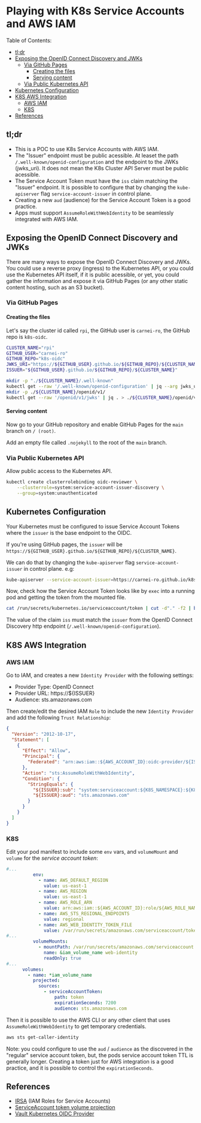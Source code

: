 # Playing with K8s Service Accounts and AWS IAM

Table of Contents:

- [tl;dr](#tldr)
- [Exposing the OpenID Connect Discovery and JWKs](#exposing-the-openid-connect-discovery-and-jwks)
  - [Via GitHub Pages](#via-github-pages)
    - [Creating the files](#creating-the-files)
    - [Serving content](#serving-content)
  - [Via Public Kubernetes API](#via-public-kubernetes-api)
- [Kubernetes Configuration](#kubernetes-configuration)
- [K8S AWS Integration](#k8s-aws-integration)
  - [AWS IAM](#aws-iam)
  - [K8S](#k8s)
- [References](#references)

## tl;dr

- This is a POC to use K8s Service Accounts with AWS IAM.
- The "Issuer" endpoint must be public acessible. At leaset the path `/.well-known/openid-configuration` and the endpoint to the JWKs (jwks_uri). It does not mean the K8s Cluster API Server must be public acessible.
- The Service Account Token must have the `iss` claim matching the "Issuer" endpoint. It is possible to configure that by changing the `kube-apiserver` flag `service-account-issuer` in control plane.
- Creating a new `aud` (audience) for the Service Account Token is a good practice.
- Apps must support `AssumeRoleWithWebIdentity` to be seamlessly integrated with AWS IAM.

## Exposing the OpenID Connect Discovery and JWKs

There are many ways to expose the OpenID Connect Discovery and JWKs. You could use a reverse proxy (ingress) to the Kubernetes API, or you could use the Kubernetes API itself, if it is public acessible, or yet, you could gather the information and expose it via GitHub Pages (or any other static content hosting, such as an S3 bucket).

### Via GitHub Pages

#### Creating the files

Let's say the cluster id called `rpi`, the GitHub user is `carnei-ro`, the GitHub repo is `k8s-oidc`.

```bash
CLUSTER_NAME="rpi"
GITHUB_USER="carnei-ro"
GITHUB_REPO="k8s-oidc"
JWKS_URI="https://${GITHUB_USER}.github.io/${GITHUB_REPO}/${CLUSTER_NAME}/openid/v1/jwks"
ISSUER="${GITHUB_USER}.github.io/${GITHUB_REPO}/${CLUSTER_NAME}"

mkdir -p "./${CLUSTER_NAME}/.well-known"
kubectl get --raw '/.well-known/openid-configuration' | jq --arg jwks_uri "${JWKS_URI}" '.jwks_uri=$jwks_uri' | jq --arg issuer "https://${ISSUER}" '.issuer=$issuer' > ./${CLUSTER_NAME}/.well-known/openid-configuration
mkdir -p ./${CLUSTER_NAME}/openid/v1/
kubectl get --raw '/openid/v1/jwks' | jq . > ./${CLUSTER_NAME}/openid/v1/jwks
```

#### Serving content

Now go to your GitHub repository and enable GitHub Pages for the `main` branch on `/ (root)`.

Add an empty file called `.nojekyll` to the root of the `main` branch.

### Via Public Kubernetes API

Allow public access to the Kubernetes API.

```bash
kubectl create clusterrolebinding oidc-reviewer \
    --clusterrole=system:service-account-issuer-discovery \
    --group=system:unauthenticated
```

## Kubernetes Configuration

Your Kubernetes must be configured to issue Service Account Tokens where the `issuer` is the base endpoint to the OIDC.

If you're using GitHub pages, the `issuer` will be `https://${GITHUB_USER}.github.io/${GITHUB_REPO}/${CLUSTER_NAME}`.

We can do that by changing the `kube-apiserver` flag `service-account-issuer` in control plane. e.g:

```bash
kube-apiserver --service-account-issuer=https://carnei-ro.github.io/k8s-oidc/rpi --service-account-key-file=/etc/kubernetes/ssl/sa.pub --service-account-lookup=True --service-account-signing-key-file=/etc/kubernetes/ssl/sa.key # many other flags ....
```

Now, check how the Service Account Token looks like by `exec` into a running pod and getting the token from the mounted file.

```bash
cat /run/secrets/kubernetes.io/serviceaccount/token | cut -d"." -f2 | base64 -d
```

The value of the claim `iss` must match the `issuer` from the OpenID Connect Discovery http endpoint (`/.well-known/openid-configuration`).

## K8S AWS Integration

### AWS IAM

Go to IAM, and creates a new `Identity Provider` with the following settings:

- Provider Type: OpenID Connect
- Provider URL: https://${ISSUER}
- Audience: sts.amazonaws.com

Then create/edit the desired IAM `Role` to include the new `Identity Provider` and add the following `Trust Relationship`:

```json
{
  "Version": "2012-10-17",
  "Statement": [
    {
      "Effect": "Allow",
      "Principal": {
        "Federated": "arn:aws:iam::${AWS_ACCOUNT_ID}:oidc-provider/${ISSUER}"
      },
      "Action": "sts:AssumeRoleWithWebIdentity",
      "Condition": {
        "StringEquals": {
          "${ISSUER}:sub": "system:serviceaccount:${K8S_NAMESPACE}:${K8S_SA_NAME}",
          "${ISSUER}:aud": "sts.amazonaws.com"
        }
      }
    }
  ]
}
```

### K8S

Edit your pod manifest to include some `env` vars, and `volumeMount` and `volume` for the _service account token_:

```yaml
#...
          env:
            - name: AWS_DEFAULT_REGION
              value: us-east-1
            - name: AWS_REGION
              value: us-east-1
            - name: AWS_ROLE_ARN
              value: arn:aws:iam::${AWS_ACCOUNT_ID}:role/${AWS_ROLE_NAME} # edit as needed
            - name: AWS_STS_REGIONAL_ENDPOINTS
              value: regional
            - name: AWS_WEB_IDENTITY_TOKEN_FILE
              value: /var/run/secrets/amazonaws.com/serviceaccount/token
#...
          volumeMounts:
            - mountPath: /var/run/secrets/amazonaws.com/serviceaccount
              name: &iam_volume_name web-identity
              readOnly: true
#...
      volumes:
        - name: *iam_volume_name
          projected:
            sources:
              - serviceAccountToken:
                  path: token
                  expirationSeconds: 7200
                  audience: sts.amazonaws.com
```

Then it is possible to use the AWS CLI or any other client that uses `AssumeRoleWithWebIdentity` to get temporary credentials.

```bash
aws sts get-caller-identity
```

Note: you could configure to use the `aud` / `audience` as the discovered in the "regular" service account token, but, the pods service account token TTL is generally longer. Creating a token just for AWS integration is a good practice, and it is possible to control the `expirationSeconds`.

## References

- [IRSA](https://docs.aws.amazon.com/eks/latest/userguide/iam-roles-for-service-accounts.html) (IAM Roles for Service Accounts)
- [ServiceAccount token volume projection](https://kubernetes.io/docs/tasks/configure-pod-container/configure-service-account/#serviceaccount-token-volume-projection)
- [Vault Kubernetes OIDC Provider](https://developer.hashicorp.com/vault/docs/auth/jwt/oidc-providers/kubernetes)
